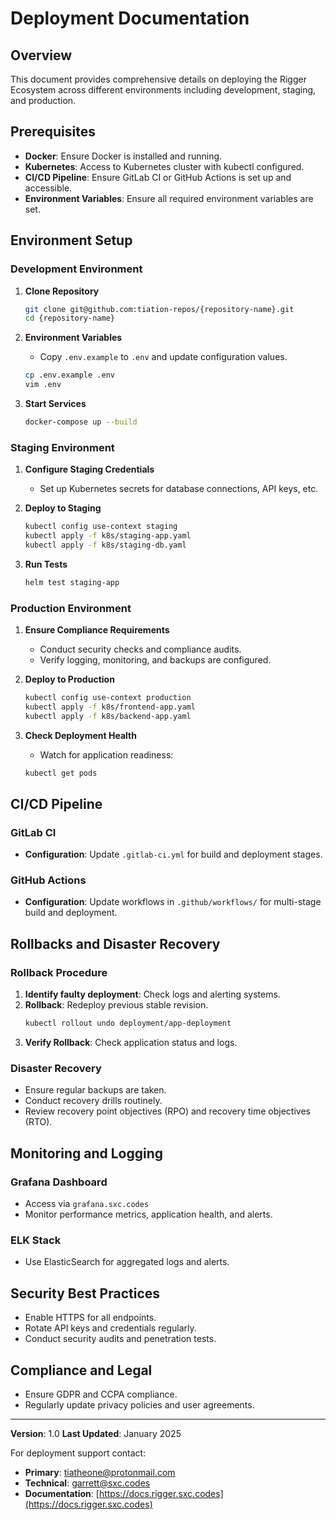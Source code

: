 # Deployment Documentation

## Overview
This document provides comprehensive details on deploying the Rigger Ecosystem across different environments including development, staging, and production.

## Prerequisites
- **Docker**: Ensure Docker is installed and running.
- **Kubernetes**: Access to Kubernetes cluster with kubectl configured.
- **CI/CD Pipeline**: Ensure GitLab CI or GitHub Actions is set up and accessible.
- **Environment Variables**: Ensure all required environment variables are set.

## Environment Setup

### Development Environment

1. **Clone Repository**
    ```bash
    git clone git@github.com:tiation-repos/{repository-name}.git
    cd {repository-name}
    ```

2. **Environment Variables**
   - Copy `.env.example` to `.env` and update configuration values.
   ```bash
   cp .env.example .env
   vim .env
   ```

3. **Start Services**
    ```bash
    docker-compose up --build
    ```

### Staging Environment

1. **Configure Staging Credentials**
   - Set up Kubernetes secrets for database connections, API keys, etc.

2. **Deploy to Staging**
    ```bash
    kubectl config use-context staging
    kubectl apply -f k8s/staging-app.yaml
    kubectl apply -f k8s/staging-db.yaml
    ```

3. **Run Tests**
   ```bash
   helm test staging-app
   ```

### Production Environment

1. **Ensure Compliance Requirements**
   - Conduct security checks and compliance audits.
   - Verify logging, monitoring, and backups are configured.

2. **Deploy to Production**
    ```bash
    kubectl config use-context production
    kubectl apply -f k8s/frontend-app.yaml
    kubectl apply -f k8s/backend-app.yaml
    ```

3. **Check Deployment Health**
   - Watch for application readiness:
   ```bash
   kubectl get pods
   ```

## CI/CD Pipeline

### GitLab CI

- **Configuration**: Update `.gitlab-ci.yml` for build and deployment stages.

### GitHub Actions

- **Configuration**: Update workflows in `.github/workflows/` for multi-stage build and deployment.

## Rollbacks and Disaster Recovery

### Rollback Procedure
1. **Identify faulty deployment**: Check logs and alerting systems.
2. **Rollback**: Redeploy previous stable revision.
   ```bash
   kubectl rollout undo deployment/app-deployment
   ```
3. **Verify Rollback**: Check application status and logs.

### Disaster Recovery

- Ensure regular backups are taken.
- Conduct recovery drills routinely.
- Review recovery point objectives (RPO) and recovery time objectives (RTO).

## Monitoring and Logging

### Grafana Dashboard
- Access via `grafana.sxc.codes`
- Monitor performance metrics, application health, and alerts.

### ELK Stack
- Use ElasticSearch for aggregated logs and alerts.

## Security Best Practices
- Enable HTTPS for all endpoints.
- Rotate API keys and credentials regularly.
- Conduct security audits and penetration tests.

## Compliance and Legal
- Ensure GDPR and CCPA compliance.
- Regularly update privacy policies and user agreements.

---

**Version**: 1.0
**Last Updated**: January 2025

For deployment support contact:
- **Primary**: tiatheone@protonmail.com
- **Technical**: garrett@sxc.codes
- **Documentation**: [https://docs.rigger.sxc.codes](https://docs.rigger.sxc.codes)
